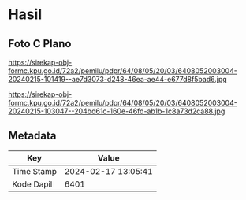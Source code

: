 # Hasil

## Foto C Plano

https://sirekap-obj-formc.kpu.go.id/72a2/pemilu/pdpr/64/08/05/20/03/6408052003004-20240215-101419--ae7d3073-d248-46ea-ae44-e677d8f5bad6.jpg

https://sirekap-obj-formc.kpu.go.id/72a2/pemilu/pdpr/64/08/05/20/03/6408052003004-20240215-103047--204bd61c-160e-46fd-ab1b-1c8a73d2ca88.jpg


## Metadata

| Key        | Value               |
| ---------- | ------------------- |
| Time Stamp | 2024-02-17 13:05:41 |
| Kode Dapil | 6401                |



